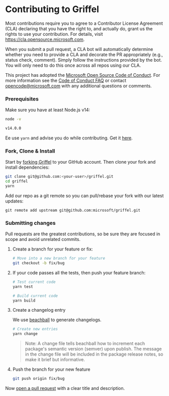 # Contributing to Griffel

Most contributions require you to agree to a
Contributor License Agreement (CLA) declaring that you have the right to, and actually do, grant us
the rights to use your contribution. For details, visit https://cla.opensource.microsoft.com.

When you submit a pull request, a CLA bot will automatically determine whether you need to provide
a CLA and decorate the PR appropriately (e.g., status check, comment). Simply follow the instructions
provided by the bot. You will only need to do this once across all repos using our CLA.

This project has adopted the [Microsoft Open Source Code of Conduct](https://opensource.microsoft.com/codeofconduct/).
For more information see the [Code of Conduct FAQ](https://opensource.microsoft.com/codeofconduct/faq/) or
contact [opencode@microsoft.com](mailto:opencode@microsoft.com) with any additional questions or comments.

### Prerequisites

Make sure you have at least Node.js v14:

```sh
node -v

v14.0.0
```

Ee use `yarn` and advise you do while contributing. Get it [here](https://yarnpkg.com/).

### Fork, Clone & Install

Start by [forking Griffel](https://github.com/microsoft/griffel) to your GitHub account. Then clone your fork and install dependencies:

```sh
git clone git@github.com:<your-user>/griffel.git
cd griffel
yarn
```

Add our repo as a git remote so you can pull/rebase your fork with our latest updates:

```
git remote add upstream git@github.com:microsoft/griffel.git
```

### Submitting changes

Pull requests are the greatest contributions, so be sure they are focused in scope and avoid unrelated commits.

1. Create a branch for your feature or fix:

   ```bash
   # Move into a new branch for your feature
   git checkout -b fix/bug
   ```

2. If your code passes all the tests, then push your feature branch:

   ```bash
   # Test current code
   yarn test

   # Build current code
   yarn build
   ```

3. Create a changelog entry

   We use [beachball](https://github.com/microsoft/beachball) to generate changelogs.

   ```bash
   # Create new entries
   yarn change
   ```

   > Note: A change file tells beachball how to increment each package's semantic version (semver) upon publish. The message in the change file will be included in the package release notes, so make it brief but informative.

5. Push the branch for your new feature 

   ```bash
   git push origin fix/bug
   ```

Now [open a pull request](https://help.github.com/articles/using-pull-requests/) with a clear title and description.
